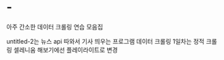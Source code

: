 # -
아주 간소한 데이터 크롤링 연습 모음집

untitled-2는 뉴스 api 따와서 기사 띄우는 프로그램
데이터 크롤링 1일차는 정적 크롤링
셀레니움 해보기에선 플레이라이트로 변경


